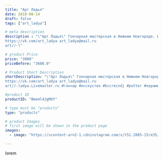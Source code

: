 ```yaml
---
title: "Арт Ладья"
date: 2018-08-14
draft: false
tags: ["art_ladya"]

# meta description
description : "\"Арт Ладья\" Гончарная мастерская в Нижнем Новгороде. Изготовление керамики и мастер//-классы по обучению. 
https://vk.com/art_ladya art_ladya@mail.ru 
art//-l"

# product Price
price: "3000"
priceBefore: "3600.0"

# Product Short Description
shortDescription: "\"Арт Ладья\" Гончарная мастерская в Нижнем Новгороде. Изготовление керамики и мастер//-классы по обучению. 
https://vk.com/art_ladya art_ladya@mail.ru 
art//-ladya.Livemaster.ru #гончар #исскуство #bccrecndj #potter #керамикадляинтерьера #керамикаручнаяработа #керамиканазаказ #handmade #ancientceramics #керамика #эксклюзивнаякерамика #greece #amphora #dishes #decor #ceramicar #nntoday #claygoods #restaurant #earthenware #ceramic #design #antiquity #magic #античнаякерамика #ceramicart #owl #античность #clay #авторскаякерамика"

#product ID
productID: "Bmeml42gMUY"

# type must be "products"
type: "products"

# product Images
# first image will be shown in the product page
images:
  - image: "https://scontent-arn2-1.cdninstagram.com/v/t51.2885-15/e35/40077279_2006893812686946_1458004709657804800_n.jpg?se=7&tp=1&_nc_ht=scontent-arn2-1.cdninstagram.com&_nc_cat=106&_nc_ohc=zn7KOWin9yQAX_WL9oV&ccb=7-4&oh=51f2e90b8bfb2fd5b384b14632fd33e6&oe=6084CDCF&_nc_sid=86f79a&ig_cache_key=MTg0NjA4MjYyNjcwMDQ5NDEwNA%3D%3D.2-ccb7-4"

---
```

lorem
